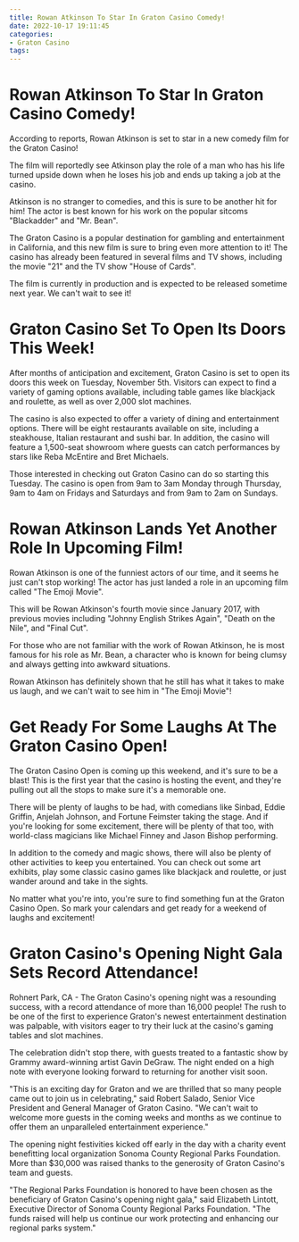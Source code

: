 ```yaml
---
title: Rowan Atkinson To Star In Graton Casino Comedy!
date: 2022-10-17 19:11:45
categories:
- Graton Casino
tags:
---
```



#  Rowan Atkinson To Star In Graton Casino Comedy!

According to reports, Rowan Atkinson is set to star in a new comedy film for the Graton Casino!

The film will reportedly see Atkinson play the role of a man who has his life turned upside down when he loses his job and ends up taking a job at the casino.

Atkinson is no stranger to comedies, and this is sure to be another hit for him! The actor is best known for his work on the popular sitcoms "Blackadder" and "Mr. Bean".

The Graton Casino is a popular destination for gambling and entertainment in California, and this new film is sure to bring even more attention to it! The casino has already been featured in several films and TV shows, including the movie "21" and the TV show "House of Cards".

The film is currently in production and is expected to be released sometime next year. We can't wait to see it!

#  Graton Casino Set To Open Its Doors This Week!

After months of anticipation and excitement, Graton Casino is set to open its doors this week on Tuesday, November 5th. Visitors can expect to find a variety of gaming options available, including table games like blackjack and roulette, as well as over 2,000 slot machines.

The casino is also expected to offer a variety of dining and entertainment options. There will be eight restaurants available on site, including a steakhouse, Italian restaurant and sushi bar. In addition, the casino will feature a 1,500-seat showroom where guests can catch performances by stars like Reba McEntire and Bret Michaels.

Those interested in checking out Graton Casino can do so starting this Tuesday. The casino is open from 9am to 3am Monday through Thursday, 9am to 4am on Fridays and Saturdays and from 9am to 2am on Sundays.

#  Rowan Atkinson Lands Yet Another Role In Upcoming Film!

Rowan Atkinson is one of the funniest actors of our time, and it seems he just can't stop working! The actor has just landed a role in an upcoming film called "The Emoji Movie".

This will be Rowan Atkinson's fourth movie since January 2017, with previous movies including "Johnny English Strikes Again", "Death on the Nile", and "Final Cut".

For those who are not familiar with the work of Rowan Atkinson, he is most famous for his role as Mr. Bean, a character who is known for being clumsy and always getting into awkward situations.

Rowan Atkinson has definitely shown that he still has what it takes to make us laugh, and we can't wait to see him in "The Emoji Movie"!

#  Get Ready For Some Laughs At The Graton Casino Open!

The Graton Casino Open is coming up this weekend, and it's sure to be a blast! This is the first year that the casino is hosting the event, and they're pulling out all the stops to make sure it's a memorable one.

There will be plenty of laughs to be had, with comedians like Sinbad, Eddie Griffin, Anjelah Johnson, and Fortune Feimster taking the stage. And if you're looking for some excitement, there will be plenty of that too, with world-class magicians like Michael Finney and Jason Bishop performing.

In addition to the comedy and magic shows, there will also be plenty of other activities to keep you entertained. You can check out some art exhibits, play some classic casino games like blackjack and roulette, or just wander around and take in the sights.

No matter what you're into, you're sure to find something fun at the Graton Casino Open. So mark your calendars and get ready for a weekend of laughs and excitement!

#  Graton Casino's Opening Night Gala Sets Record Attendance!




Rohnert Park, CA - The Graton Casino's opening night was a resounding success, with a record attendance of more than 16,000 people! The rush to be one of the first to experience Graton's newest entertainment destination was palpable, with visitors eager to try their luck at the casino's gaming tables and slot machines.

The celebration didn't stop there, with guests treated to a fantastic show by Grammy award-winning artist Gavin DeGraw. The night ended on a high note with everyone looking forward to returning for another visit soon.

"This is an exciting day for Graton and we are thrilled that so many people came out to join us in celebrating," said Robert Salado, Senior Vice President and General Manager of Graton Casino. "We can't wait to welcome more guests in the coming weeks and months as we continue to offer them an unparalleled entertainment experience."

The opening night festivities kicked off early in the day with a charity event benefitting local organization Sonoma County Regional Parks Foundation. More than $30,000 was raised thanks to the generosity of Graton Casino's team and guests.

"The Regional Parks Foundation is honored to have been chosen as the beneficiary of Graton Casino's opening night gala," said Elizabeth Lintott, Executive Director of Sonoma County Regional Parks Foundation. "The funds raised will help us continue our work protecting and enhancing our regional parks system."
